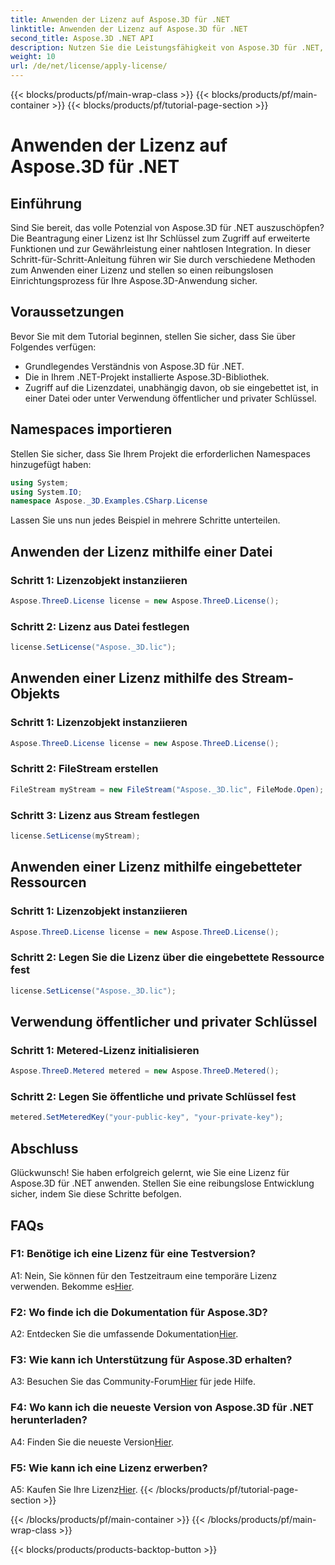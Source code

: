 ```yaml
---
title: Anwenden der Lizenz auf Aspose.3D für .NET
linktitle: Anwenden der Lizenz auf Aspose.3D für .NET
second_title: Aspose.3D .NET API
description: Nutzen Sie die Leistungsfähigkeit von Aspose.3D für .NET, indem Sie nahtlos eine Lizenz anwenden. Befolgen Sie unsere Schritt-für-Schritt-Anleitung für eine reibungslose Integration.
weight: 10
url: /de/net/license/apply-license/
---
```


{{< blocks/products/pf/main-wrap-class >}}
{{< blocks/products/pf/main-container >}}
{{< blocks/products/pf/tutorial-page-section >}}

# Anwenden der Lizenz auf Aspose.3D für .NET

## Einführung

Sind Sie bereit, das volle Potenzial von Aspose.3D für .NET auszuschöpfen? Die Beantragung einer Lizenz ist Ihr Schlüssel zum Zugriff auf erweiterte Funktionen und zur Gewährleistung einer nahtlosen Integration. In dieser Schritt-für-Schritt-Anleitung führen wir Sie durch verschiedene Methoden zum Anwenden einer Lizenz und stellen so einen reibungslosen Einrichtungsprozess für Ihre Aspose.3D-Anwendung sicher.

## Voraussetzungen

Bevor Sie mit dem Tutorial beginnen, stellen Sie sicher, dass Sie über Folgendes verfügen:

- Grundlegendes Verständnis von Aspose.3D für .NET.
- Die in Ihrem .NET-Projekt installierte Aspose.3D-Bibliothek.
- Zugriff auf die Lizenzdatei, unabhängig davon, ob sie eingebettet ist, in einer Datei oder unter Verwendung öffentlicher und privater Schlüssel.

## Namespaces importieren

Stellen Sie sicher, dass Sie Ihrem Projekt die erforderlichen Namespaces hinzugefügt haben:

```csharp
using System;
using System.IO;
namespace Aspose._3D.Examples.CSharp.License
```

Lassen Sie uns nun jedes Beispiel in mehrere Schritte unterteilen.

## Anwenden der Lizenz mithilfe einer Datei

### Schritt 1: Lizenzobjekt instanziieren

```csharp
Aspose.ThreeD.License license = new Aspose.ThreeD.License();
```

### Schritt 2: Lizenz aus Datei festlegen

```csharp
license.SetLicense("Aspose._3D.lic");
```

## Anwenden einer Lizenz mithilfe des Stream-Objekts

### Schritt 1: Lizenzobjekt instanziieren

```csharp
Aspose.ThreeD.License license = new Aspose.ThreeD.License();
```

### Schritt 2: FileStream erstellen

```csharp
FileStream myStream = new FileStream("Aspose._3D.lic", FileMode.Open);
```

### Schritt 3: Lizenz aus Stream festlegen

```csharp
license.SetLicense(myStream);
```

## Anwenden einer Lizenz mithilfe eingebetteter Ressourcen

### Schritt 1: Lizenzobjekt instanziieren

```csharp
Aspose.ThreeD.License license = new Aspose.ThreeD.License();
```

### Schritt 2: Legen Sie die Lizenz über die eingebettete Ressource fest

```csharp
license.SetLicense("Aspose._3D.lic");
```

## Verwendung öffentlicher und privater Schlüssel

### Schritt 1: Metered-Lizenz initialisieren

```csharp
Aspose.ThreeD.Metered metered = new Aspose.ThreeD.Metered();
```

### Schritt 2: Legen Sie öffentliche und private Schlüssel fest

```csharp
metered.SetMeteredKey("your-public-key", "your-private-key");
```

## Abschluss

Glückwunsch! Sie haben erfolgreich gelernt, wie Sie eine Lizenz für Aspose.3D für .NET anwenden. Stellen Sie eine reibungslose Entwicklung sicher, indem Sie diese Schritte befolgen.

## FAQs

### F1: Benötige ich eine Lizenz für eine Testversion?

 A1: Nein, Sie können für den Testzeitraum eine temporäre Lizenz verwenden. Bekomme es[Hier](https://purchase.aspose.com/temporary-license/).

### F2: Wo finde ich die Dokumentation für Aspose.3D?

 A2: Entdecken Sie die umfassende Dokumentation[Hier](https://reference.aspose.com/3d/net/).

### F3: Wie kann ich Unterstützung für Aspose.3D erhalten?

 A3: Besuchen Sie das Community-Forum[Hier](https://forum.aspose.com/c/3d/18) für jede Hilfe.

### F4: Wo kann ich die neueste Version von Aspose.3D für .NET herunterladen?

 A4: Finden Sie die neueste Version[Hier](https://releases.aspose.com/3d/net/).

### F5: Wie kann ich eine Lizenz erwerben?

 A5: Kaufen Sie Ihre Lizenz[Hier](https://purchase.aspose.com/buy).
{{< /blocks/products/pf/tutorial-page-section >}}

{{< /blocks/products/pf/main-container >}}
{{< /blocks/products/pf/main-wrap-class >}}

{{< blocks/products/products-backtop-button >}}
